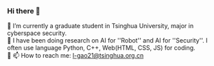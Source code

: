 ### Hi there 👋
🔭 I’m currently a graduate student in Tsinghua University, major in cyberspace security.  
🔭 I have been doing research on AI for ''Robot'' and AI for ''Security''. I often use language Python, C++, Web(HTML, CSS, JS) for coding.  
🌱 
📫 How to reach me: l-gao21@tsinghua.org.cn

### 




<!--
**cimeguy/cimeguy** is a ✨ _special_ ✨ repository because its `README.md` (this file) appears on your GitHub profile.

Here are some ideas to get you started:

- 🔭 I’m currently working on ...
- 🌱 I’m currently learning ...
- 👯 I’m looking to collaborate on ...
- 🤔 I’m looking for help with ...
- 💬 Ask me about ...
- 📫 How to reach me: ...
- 😄 Pronouns: ...
- ⚡ Fun fact: ...
-->

